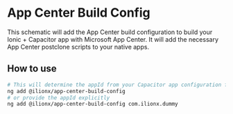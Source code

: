 # App Center Build Config

This schematic will add the App Center build configuration to build your Ionic + Capacitor app with Microsoft App Center.
It will add the necessary App Center postclone scripts to your native apps.

## How to use

```bash
# This will determine the appId from your Capacitor app configuration file
ng add @ilionx/app-center-build-config
# or provide the appId explicitly
ng add @ilionx/app-center-build-config com.ilionx.dummy
```

